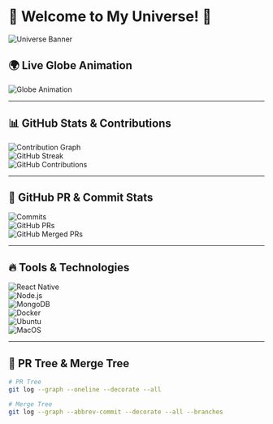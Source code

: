 # 🌌 Welcome to My Universe! 🚀  

![Universe Banner](https://images.unsplash.com/photo-1446776811953-b23d57bd21aa)

## 🌍 Live Globe Animation  
![Globe Animation](https://raw.githubusercontent.com/pranay213/pranay213/main/assets/globe.gif)  

---

## 📊 GitHub Stats & Contributions  
![Contribution Graph](https://github-readme-activity-graph.vercel.app/graph?username=pranay213&theme=tokyonight)  
![GitHub Streak](https://github-readme-streak-stats.herokuapp.com/?user=pranay213&theme=tokyonight)  
![GitHub Contributions](https://github-contributor-stats.vercel.app/api?username=pranay213&theme=tokyonight)  

---

## 🚀 GitHub PR & Commit Stats  
![Commits](https://img.shields.io/github/commit-activity/y/pranay213?style=for-the-badge)  
![GitHub PRs](https://img.shields.io/github/issues-pr/pranay213?style=for-the-badge)  
![GitHub Merged PRs](https://img.shields.io/github/issues-pr-closed/pranay213?style=for-the-badge&color=green)  

---

## 🔥 Tools & Technologies  
![React Native](https://img.shields.io/badge/React%20Native-20232A?style=for-the-badge&logo=react&logoColor=61DAFB)  
![Node.js](https://img.shields.io/badge/Node.js-43853D?style=for-the-badge&logo=node.js&logoColor=white)  
![MongoDB](https://img.shields.io/badge/MongoDB-4EA94B?style=for-the-badge&logo=mongodb&logoColor=white)  
![Docker](https://img.shields.io/badge/Docker-2496ED?style=for-the-badge&logo=docker&logoColor=white)  
![Ubuntu](https://img.shields.io/badge/Ubuntu-E95420?style=for-the-badge&logo=ubuntu&logoColor=white)  
![MacOS](https://img.shields.io/badge/MacOS-000000?style=for-the-badge&logo=apple&logoColor=white)  

---

## 🔄 PR Tree & Merge Tree  
```sh
# PR Tree
git log --graph --oneline --decorate --all

# Merge Tree
git log --graph --abbrev-commit --decorate --all --branches
